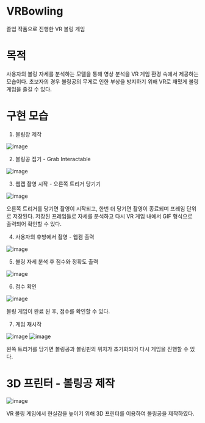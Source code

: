 # VRBowling

졸업 작품으로 진행한 VR 볼링 게임

# 목적

사용자의 볼링 자세를 분석하는 모델을 통해 영상 분석을 VR 게임 환경 속에서 제공하는 모습이다.
초보자의 경우 볼링공의 무게로 인한 부상을 방지하기 위해 VR로 재밌게 볼링 게임을 즐길 수 있다.
  
# 구현 모습

1. 볼링장 제작
   
  ![image](https://github.com/csieung/VRBowling/assets/72512163/636e7f2a-51eb-4e38-ae3a-eaca069e39d4)


2. 볼링공 집기 - Grab Interactable

  ![image](https://github.com/csieung/VRBowling/assets/72512163/34e5932e-9718-4b6b-b580-7e6fdf34c0a7)


3. 웹캡 촬영 시작 - 오른쪽 트리거 당기기

  ![image](https://github.com/csieung/VRBowling/assets/72512163/a87233d2-9902-424a-8f38-74ba7cdf9225)

  오른쪽 트리거를 당기면 촬영이 시작되고, 한번 더 당기면 촬영이 종료되며 프레임 단위로 저장된다.
  저장된 프레임들로 자세를 분석하고 다시 VR 게임 내에서 GIF 형식으로 출력되어 확인할 수 있다.


4. 사용자의 후방에서 촬영 - 웹캠 출력

  ![image](https://github.com/csieung/VRBowling/assets/72512163/89373b6f-0b5f-4094-a583-887c5c0859a6)


5. 볼링 자세 분석 후 점수와 정확도 출력

  ![image](https://github.com/csieung/VRBowling/assets/72512163/815792c3-11d5-4067-8c60-ea57764951ff)


6. 점수 확인

  ![image](https://github.com/csieung/VRBowling/assets/72512163/b1128ed4-ac67-4009-a93d-1202de95610a)

  볼링 게임이 완료 된 후, 점수를 확인할 수 있다.


7. 게임 재시작

  ![image](https://github.com/csieung/VRBowling/assets/72512163/e7ff044c-f15e-46c6-9b02-518fede75b85)
  ![image](https://github.com/csieung/VRBowling/assets/72512163/aee90cfb-7f39-446e-bf6d-5823b9ff3633)

  왼쪽 트리거를 당기면 볼링공과 볼링핀의 위치가 초기화되어 다시 게임을 진행할 수 있다.
  
# 3D 프린터 - 볼링공 제작

  ![image](https://github.com/csieung/VRBowling/assets/72512163/48da4193-445a-4891-83b8-e516e4a306b5)

  VR 볼링 게임에서 현실감을 높이기 위해 3D 프린터를 이용하여 볼링공을 제작하였다. 

